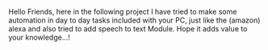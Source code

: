 Hello Friends, here in the following project I have tried to make some automation in day to day tasks included with your PC, just like the (amazon) alexa and also tried to add speech to text Module.
Hope it adds value to your knowledge...!
